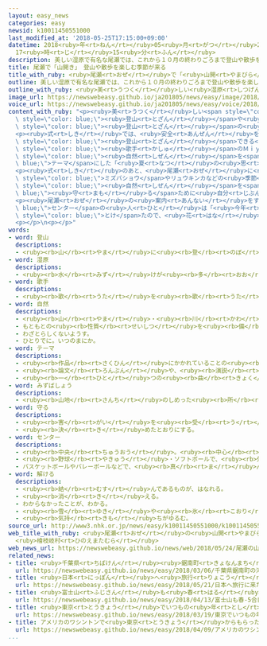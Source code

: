 ```yaml
---
layout: easy_news
categories: easy
newsid: k10011450551000
last_modified_at: '2018-05-25T17:15:00+09:00'
datetime: 2018<ruby>年<rt>ねん</rt></ruby>05<ruby>月<rt>がつ</rt></ruby>25<ruby>日<rt>にち</rt></ruby>
  17<ruby>時<rt>じ</rt></ruby>15<ruby>分<rt>ふん</rt></ruby>
description: 美しい湿原で有名な尾瀬では、これから１０月の終わりごろまで登山や散歩を楽しむことができます。
title: 尾瀬で「山開き」　登山や散歩を楽しむ季節が来る
title_with_ruby: <ruby>尾瀬<rt>おぜ</rt></ruby>で「<ruby>山開<rt>やまびら</rt></ruby>き」　<ruby>登山<rt>とざん</rt></ruby>や<ruby>散歩<rt>さんぽ</rt></ruby>を<ruby>楽<rt>たの</rt></ruby>しむ<ruby>季節<rt>きせつ</rt></ruby>が<ruby>来<rt>く</rt></ruby>る
outline: 美しい湿原で有名な尾瀬では、これから１０月の終わりごろまで登山や散歩を楽しむことができます。
outline_with_ruby: <ruby>美<rt>うつく</rt></ruby>しい<ruby>湿原<rt>しつげん</rt></ruby>で<ruby>有名<rt>ゆうめい</rt></ruby>な<ruby>尾瀬<rt>おぜ</rt></ruby>では、これから１０<ruby>月<rt>がつ</rt></ruby>の<ruby>終<rt>お</rt></ruby>わりごろまで<ruby>登山<rt>とざん</rt></ruby>や<ruby>散歩<rt>さんぽ</rt></ruby>を<ruby>楽<rt>たの</rt></ruby>しむことができます。
image_url: https://newswebeasy.github.io/ja201805/news/easy/image/2018/05/25/k10011450551000.jpg
voice_url: https://newswebeasy.github.io/ja201805/news/easy/voice/2018/05/25/k10011450551000.mp4
content_with_ruby: "<p><ruby>美<rt>うつく</rt></ruby>しい<span style=\"color: blue;\"><ruby>湿原<rt>しつげん</rt></ruby></span>で<ruby>有名<rt>ゆうめい</rt></ruby>な<ruby>尾瀬<rt>おぜ</rt></ruby>では、これから１０<ruby>月<rt>がつ</rt></ruby>の<ruby>終<rt>お</rt></ruby>わりごろまで<span\
  \ style=\"color: blue;\"><ruby>登山<rt>とざん</rt></ruby></span>や<ruby>散歩<rt>さんぽ</rt></ruby>を<ruby>楽<rt>たの</rt></ruby>しむことができます。<ruby>２４日<rt>にじゅうよっか</rt></ruby>、<ruby>福島県<rt>ふくしまけん</rt></ruby><ruby>檜枝岐村<rt>ひのえまたむら</rt></ruby>の<ruby>尾瀬御池<rt>おぜみいけ</rt></ruby>で「<ruby>山開<rt>やまびら</rt></ruby>き」があって、<span\
  \ style=\"color: blue;\"><ruby>登山<rt>とざん</rt></ruby></span>の<ruby>安全<rt>あんぜん</rt></ruby>を<ruby>祈<rt>いの</rt></ruby>る<ruby>式<rt>しき</rt></ruby>を<ruby>行<rt>おこな</rt></ruby>いました。</p>\n\
  <p><ruby>式<rt>しき</rt></ruby>では、<ruby>安全<rt>あんぜん</rt></ruby>を<ruby>祈<rt>いの</rt></ruby>ったあと、<span\
  \ style=\"color: blue;\"><ruby>登山<rt>とざん</rt></ruby></span>できる<ruby>季節<rt>きせつ</rt></ruby>が<ruby>来<rt>き</rt></ruby>たことをみんなでお<ruby>祝<rt>いわ</rt></ruby>いしました。<span\
  \ style=\"color: blue;\"><ruby>歌手<rt>かしゅ</rt></ruby></span>のＭｉｙｕｕさんは、<ruby>尾瀬<rt>おぜ</rt></ruby>の<span\
  \ style=\"color: blue;\"><ruby>自然<rt>しぜん</rt></ruby></span>を<span style=\"color:\
  \ blue;\">テーマ</span>にした「<ruby>夏<rt>なつ</rt></ruby>の<ruby>思<rt>おも</rt></ruby>い<ruby>出<rt>で</rt></ruby>」という<ruby>有名<rt>ゆうめい</rt></ruby>な<ruby>歌<rt>うた</rt></ruby>を<ruby>歌<rt>うた</rt></ruby>ってお<ruby>祝<rt>いわ</rt></ruby>いしました。</p>\n\
  <p><ruby>式<rt>しき</rt></ruby>のあと、<ruby>尾瀬<rt>おぜ</rt></ruby>に<ruby>来<rt>き</rt></ruby>た<ruby>人<rt>ひと</rt></ruby>たちは<span\
  \ style=\"color: blue;\">ミズバショウ</span>やリュウキンカなどの<ruby>季節<rt>きせつ</rt></ruby>の<ruby>花<rt>はな</rt></ruby>が<ruby>咲<rt>さ</rt></ruby>く<ruby>場所<rt>ばしょ</rt></ruby>に<ruby>向<rt>む</rt></ruby>かいました。<ruby>尾瀬<rt>おぜ</rt></ruby>には、<span\
  \ style=\"color: blue;\"><ruby>自然<rt>しぜん</rt></ruby></span>を<span style=\"color:\
  \ blue;\"><ruby>守<rt>まも</rt></ruby>る</span>ために<ruby>自分<rt>じぶん</rt></ruby>の<ruby>車<rt>くるま</rt></ruby>やオートバイに<ruby>乗<rt>の</rt></ruby>ってはいけない<ruby>場所<rt>ばしょ</rt></ruby>があって、みんなバスに<ruby>乗<rt>の</rt></ruby>りました。</p>\n\
  <p><ruby>尾瀬<rt>おぜ</rt></ruby>の<ruby>案内<rt>あんない</rt></ruby>をする<span style=\"color:\
  \ blue;\">センター</span>の<ruby>人<rt>ひと</rt></ruby>は「<ruby>今年<rt>ことし</rt></ruby>は<ruby>去年<rt>きょねん</rt></ruby>より３<ruby>週間<rt>しゅうかん</rt></ruby>ぐらい<ruby>早<rt>はや</rt></ruby>く<ruby>雪<rt>ゆき</rt></ruby>が<span\
  \ style=\"color: blue;\">とけ</span>たので、<ruby>花<rt>はな</rt></ruby>も<ruby>早<rt>はや</rt></ruby>く<ruby>咲<rt>さ</rt></ruby>きました。<ruby>寒<rt>さむ</rt></ruby>くないように<ruby>暖<rt>あたた</rt></ruby>かい<ruby>服<rt>ふく</rt></ruby>で<ruby>来<rt>き</rt></ruby>てください」と<ruby>話<rt>はな</rt></ruby>していました。</p>\n\
  <p></p>\n<p></p>"
words:
- word: 登山
  descriptions:
  - <ruby><rb>山</rb><rt>やま</rt></ruby>に<ruby><rb>登</rb><rt>のぼ</rt></ruby>ること。<ruby><rb>山登</rb><rt>やまのぼ</rt></ruby>り。
- word: 湿原
  descriptions:
  - <ruby><rb>水</rb><rt>みず</rt></ruby>けが<ruby><rb>多</rb><rt>おお</rt></ruby>く、じめじめした<ruby><rb>草原</rb><rt>そうげん</rt></ruby>。
- word: 歌手
  descriptions:
  - <ruby><rb>歌</rb><rt>うた</rt></ruby>を<ruby><rb>歌</rb><rt>うた</rt></ruby>うことを<ruby><rb>仕事</rb><rt>しごと</rt></ruby>にしている<ruby><rb>人</rb><rt>ひと</rt></ruby>。
- word: 自然
  descriptions:
  - <ruby><rb>山</rb><rt>やま</rt></ruby>・<ruby><rb>川</rb><rt>かわ</rt></ruby>・<ruby><rb>草</rb><rt>くさ</rt></ruby>・<ruby><rb>木</rb><rt>き</rt></ruby>・<ruby><rb>星</rb><rt>ほし</rt></ruby>・<ruby><rb>雲</rb><rt>くも</rt></ruby>・<ruby><rb>雨</rb><rt>あめ</rt></ruby>・<ruby><rb>雪</rb><rt>ゆき</rt></ruby>など、<ruby><rb>人</rb><rt>ひと</rt></ruby>が<ruby><rb>作</rb><rt>つく</rt></ruby>ったものでない<ruby><rb>物</rb><rt>もの</rt></ruby>。
  - もともとの<ruby><rb>性質</rb><rt>せいしつ</rt></ruby>を<ruby><rb>備</rb><rt>そな</rt></ruby>えていること。
  - わざとらしくないようす。
  - ひとりでに。いつのまにか。
- word: テーマ
  descriptions:
  - <ruby><rb>作品</rb><rt>さくひん</rt></ruby>にかかれていることの<ruby><rb>中心</rb><rt>ちゅうしん</rt></ruby>。また、<ruby><rb>作品</rb><rt>さくひん</rt></ruby>の<ruby><rb>中心</rb><rt>ちゅうしん</rt></ruby>になっている<ruby><rb>考</rb><rt>かんが</rt></ruby>え<ruby><rb>方</rb><rt>かた</rt></ruby>。<ruby><rb>主題</rb><rt>しゅだい</rt></ruby>。
  - <ruby><rb>論文</rb><rt>ろんぶん</rt></ruby>や、<ruby><rb>演説</rb><rt>えんぜつ</rt></ruby>の<ruby><rb>題目</rb><rt>だいもく</rt></ruby>。
  - <ruby><rb>一</rb><rt>ひと</rt></ruby>つの<ruby><rb>曲</rb><rt>きょく</rt></ruby>の<ruby><rb>中心</rb><rt>ちゅうしん</rt></ruby>となっているメロディー。
- word: みずばしょう
  descriptions:
  - <ruby><rb>山地</rb><rt>さんち</rt></ruby>のしめった<ruby><rb>所</rb><rt>ところ</rt></ruby>に<ruby><rb>群</rb><rt>むら</rt></ruby>がって<ruby><rb>生</rb><rt>は</rt></ruby>える<ruby><rb>草花</rb><rt>くさばな</rt></ruby>。<ruby><rb>春</rb><rt>はる</rt></ruby>から<ruby><rb>夏</rb><rt>なつ</rt></ruby>にかけて、<ruby><rb>白</rb><rt>しろ</rt></ruby>い<ruby><rb>大</rb><rt>おお</rt></ruby>きなほう（<ruby><rb>芽</rb><rt>め</rt></ruby>やつぼみを<ruby><rb>包</rb><rt>つつ</rt></ruby>む<ruby><rb>葉</rb><rt>は</rt></ruby>）の<ruby><rb>中</rb><rt>なか</rt></ruby>に、<ruby><rb>棒</rb><rt>ぼう</rt></ruby>のような<ruby><rb>黄色</rb><rt>きいろ</rt></ruby>い<ruby><rb>花</rb><rt>はな</rt></ruby>をつける。
- word: 守る
  descriptions:
  - <ruby><rb>害</rb><rt>がい</rt></ruby>を<ruby><rb>受</rb><rt>う</rt></ruby>けないように、<ruby><rb>防</rb><rt>ふせ</rt></ruby>ぐ。
  - <ruby><rb>決</rb><rt>き</rt></ruby>めたとおりにする。
- word: センター
  descriptions:
  - <ruby><rb>中央</rb><rt>ちゅうおう</rt></ruby>。<ruby><rb>中心</rb><rt>ちゅうしん</rt></ruby>。<ruby><rb>中心</rb><rt>ちゅうしん</rt></ruby>になる<ruby><rb>施設</rb><rt>しせつ</rt></ruby>。
  - <ruby><rb>野球</rb><rt>やきゅう</rt></ruby>・ソフトボールで、<ruby><rb>外野</rb><rt>がいや</rt></ruby>の<ruby><rb>真</rb><rt>ま</rt></ruby>ん<ruby><rb>中</rb><rt>なか</rt></ruby>を<ruby><rb>守</rb><rt>まも</rt></ruby>る<ruby><rb>人</rb><rt>ひと</rt></ruby>。
  - バスケットボールやバレーボールなどで、<ruby><rb>真</rb><rt>ま</rt></ruby>ん<ruby><rb>中</rb><rt>なか</rt></ruby>を<ruby><rb>守</rb><rt>まも</rt></ruby>る<ruby><rb>人</rb><rt>ひと</rt></ruby>。
- word: 解ける
  descriptions:
  - <ruby><rb>結</rb><rt>むす</rt></ruby>んであるものが、はなれる。
  - <ruby><rb>消</rb><rt>き</rt></ruby>える。
  - わからなかったことが、わかる。
  - <ruby><rb>雪</rb><rt>ゆき</rt></ruby>や<ruby><rb>氷</rb><rt>こおり</rt></ruby>などが、<ruby><rb>水</rb><rt>みず</rt></ruby>になる。
  - <ruby><rb>気持</rb><rt>きも</rt></ruby>ちがゆるむ。
source_url: http://www3.nhk.or.jp/news/easy/k10011450551000/k10011450551000.html
web_title_with_ruby: <ruby>尾瀬<rt>おぜ</rt></ruby>の<ruby>山開<rt>やまびら</rt></ruby>き <ruby>福島<rt>ふくしま</rt></ruby>
  <ruby>檜枝岐村<rt>ひのえまたむら</rt></ruby>
web_news_url: https://newswebeasy.github.io/news/web/2018/05/24/尾瀬の山開き-福島-檜枝岐村
related_news:
- title: <ruby>千葉県<rt>ちばけん</rt></ruby><ruby>鋸南町<rt>きょなんまち</rt></ruby>の「<ruby>河津桜<rt>かわづざくら</rt></ruby>」がきれいに<ruby>咲<rt>さ</rt></ruby>く
  url: https://newswebeasy.github.io/news/easy/2018/03/06/千葉県鋸南町の河津桜がきれいに咲く
- title: <ruby>日本<rt>にっぽん</rt></ruby>へ<ruby>旅行<rt>りょこう</rt></ruby>に<ruby>来<rt>き</rt></ruby>た<ruby>外国人<rt>がいこくじん</rt></ruby>が<ruby>最<rt>もっと</rt></ruby>も<ruby>早<rt>はや</rt></ruby>く１０００<ruby>万<rt>まん</rt></ruby><ruby>人<rt>にん</rt></ruby>になる
  url: https://newswebeasy.github.io/news/easy/2018/05/21/日本へ旅行に来た外国人が最も早く1000万人になる
- title: <ruby>富士山<rt>ふじさん</rt></ruby>も<ruby>春<rt>はる</rt></ruby>　５<ruby>合<rt>ごう</rt></ruby><ruby>目<rt>め</rt></ruby>まで<ruby>富士<rt>ふじ</rt></ruby>スバルラインで<ruby>行<rt>い</rt></ruby>くことができる
  url: https://newswebeasy.github.io/news/easy/2018/04/13/富士山も春-5合目まで富士スバルラインで行くことができる
- title: <ruby>東京<rt>とうきょう</rt></ruby>でいつもの<ruby>年<rt>とし</rt></ruby>より<ruby>９日<rt>ここのか</rt></ruby><ruby>早<rt>はや</rt></ruby>く<ruby>桜<rt>さくら</rt></ruby>が<ruby>咲<rt>さ</rt></ruby>き<ruby>始<rt>はじ</rt></ruby>める
  url: https://newswebeasy.github.io/news/easy/2018/03/19/東京でいつもの年より9日早く桜が咲き始める
- title: アメリカのワシントンで<ruby>東京<rt>とうきょう</rt></ruby>からもらった<ruby>桜<rt>さくら</rt></ruby>の<ruby>花<rt>はな</rt></ruby>が<ruby>咲<rt>さ</rt></ruby>く
  url: https://newswebeasy.github.io/news/easy/2018/04/09/アメリカのワシントンで東京からもらった桜の花が咲く
...
```

